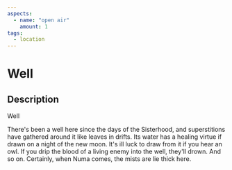 ```yaml
---
aspects: 
  - name: "open air"
    amount: 1
tags:
  - location
---
```


# Well

## Description
Well

There's been a well here since the days of the Sisterhood, and superstitions have gathered around it like leaves in drifts. Its water has a healing virtue if drawn on a night of the new moon. It's ill luck to draw from it if you hear an owl. If you drip the blood of a living enemy into the well, they'll drown. And so on. Certainly, when Numa comes, the mists are lie thick here.